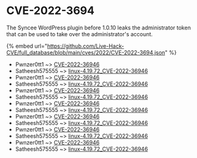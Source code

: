# CVE-2022-3694

The Syncee WordPress plugin before 1.0.10 leaks the administrator token that can be used to take over the administrator's account.

{% embed url="https://github.com/Live-Hack-CVE/full_database/blob/main/cves/2022/CVE-2022-3694.json" %}


* Pwnzer0tt1 ~> [CVE-2022-36946](https://www.alice-snow.ru/2022/database/cve-2022-3694/cve-2022-36946-pwnzer0tt1)
* Satheesh575555 ~> [linux-4.19.72_CVE-2022-36946](https://www.alice-snow.ru/2022/database/cve-2022-3694/linux-4.19.72_cve-2022-36946-satheesh575555)
* Pwnzer0tt1 ~> [CVE-2022-36946](https://www.alice-snow.ru/2022/database/cve-2022-3694/cve-2022-36946-pwnzer0tt1)
* Satheesh575555 ~> [linux-4.19.72_CVE-2022-36946](https://www.alice-snow.ru/2022/database/cve-2022-3694/linux-4.19.72_cve-2022-36946-satheesh575555)
* Pwnzer0tt1 ~> [CVE-2022-36946](https://www.alice-snow.ru/2022/database/cve-2022-3694/cve-2022-36946-pwnzer0tt1)
* Satheesh575555 ~> [linux-4.19.72_CVE-2022-36946](https://www.alice-snow.ru/2022/database/cve-2022-3694/linux-4.19.72_cve-2022-36946-satheesh575555)
* Pwnzer0tt1 ~> [CVE-2022-36946](https://www.alice-snow.ru/2022/database/cve-2022-3694/cve-2022-36946-pwnzer0tt1)
* Satheesh575555 ~> [linux-4.19.72_CVE-2022-36946](https://www.alice-snow.ru/2022/database/cve-2022-3694/linux-4.19.72_cve-2022-36946-satheesh575555)
* Pwnzer0tt1 ~> [CVE-2022-36946](https://www.alice-snow.ru/2022/database/cve-2022-3694/cve-2022-36946-pwnzer0tt1)
* Satheesh575555 ~> [linux-4.19.72_CVE-2022-36946](https://www.alice-snow.ru/2022/database/cve-2022-3694/linux-4.19.72_cve-2022-36946-satheesh575555)
* Pwnzer0tt1 ~> [CVE-2022-36946](https://www.alice-snow.ru/2022/database/cve-2022-3694/cve-2022-36946-pwnzer0tt1)
* Satheesh575555 ~> [linux-4.19.72_CVE-2022-36946](https://www.alice-snow.ru/2022/database/cve-2022-3694/linux-4.19.72_cve-2022-36946-satheesh575555)
* Pwnzer0tt1 ~> [CVE-2022-36946](https://www.alice-snow.ru/2022/database/cve-2022-3694/cve-2022-36946-pwnzer0tt1)
* Satheesh575555 ~> [linux-4.19.72_CVE-2022-36946](https://www.alice-snow.ru/2022/database/cve-2022-3694/linux-4.19.72_cve-2022-36946-satheesh575555)
